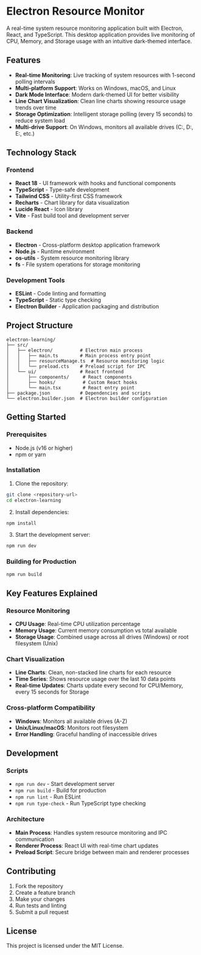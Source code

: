 # Electron Resource Monitor

A real-time system resource monitoring application built with Electron, React, and TypeScript. This desktop application provides live monitoring of CPU, Memory, and Storage usage with an intuitive dark-themed interface.

## Features

- **Real-time Monitoring**: Live tracking of system resources with 1-second polling intervals
- **Multi-platform Support**: Works on Windows, macOS, and Linux
- **Dark Mode Interface**: Modern dark-themed UI for better visibility
- **Line Chart Visualization**: Clean line charts showing resource usage trends over time
- **Storage Optimization**: Intelligent storage polling (every 15 seconds) to reduce system load
- **Multi-drive Support**: On Windows, monitors all available drives (C:, D:, E:, etc.)

## Technology Stack

### Frontend

- **React 18** - UI framework with hooks and functional components
- **TypeScript** - Type-safe development
- **Tailwind CSS** - Utility-first CSS framework
- **Recharts** - Chart library for data visualization
- **Lucide React** - Icon library
- **Vite** - Fast build tool and development server

### Backend

- **Electron** - Cross-platform desktop application framework
- **Node.js** - Runtime environment
- **os-utils** - System resource monitoring library
- **fs** - File system operations for storage monitoring

### Development Tools

- **ESLint** - Code linting and formatting
- **TypeScript** - Static type checking
- **Electron Builder** - Application packaging and distribution

## Project Structure

```
electron-learning/
├── src/
│   ├── electron/          # Electron main process
│   │   ├── main.ts        # Main process entry point
│   │   ├── resourceManage.ts  # Resource monitoring logic
│   │   └── preload.cts    # Preload script for IPC
│   └── ui/                # React frontend
│       ├── components/     # React components
│       ├── hooks/          # Custom React hooks
│       └── main.tsx        # React entry point
├── package.json           # Dependencies and scripts
└── electron.builder.json  # Electron builder configuration
```

## Getting Started

### Prerequisites

- Node.js (v16 or higher)
- npm or yarn

### Installation

1. Clone the repository:

```bash
git clone <repository-url>
cd electron-learning
```

2. Install dependencies:

```bash
npm install
```

3. Start the development server:

```bash
npm run dev
```

### Building for Production

```bash
npm run build
```

## Key Features Explained

### Resource Monitoring

- **CPU Usage**: Real-time CPU utilization percentage
- **Memory Usage**: Current memory consumption vs total available
- **Storage Usage**: Combined usage across all drives (Windows) or root filesystem (Unix)

### Chart Visualization

- **Line Charts**: Clean, non-stacked line charts for each resource
- **Time Series**: Shows resource usage over the last 10 data points
- **Real-time Updates**: Charts update every second for CPU/Memory, every 15 seconds for Storage

### Cross-platform Compatibility

- **Windows**: Monitors all available drives (A-Z)
- **Unix/Linux/macOS**: Monitors root filesystem
- **Error Handling**: Graceful handling of inaccessible drives

## Development

### Scripts

- `npm run dev` - Start development server
- `npm run build` - Build for production
- `npm run lint` - Run ESLint
- `npm run type-check` - Run TypeScript type checking

### Architecture

- **Main Process**: Handles system resource monitoring and IPC communication
- **Renderer Process**: React UI with real-time chart updates
- **Preload Script**: Secure bridge between main and renderer processes

## Contributing

1. Fork the repository
2. Create a feature branch
3. Make your changes
4. Run tests and linting
5. Submit a pull request

## License

This project is licensed under the MIT License.
